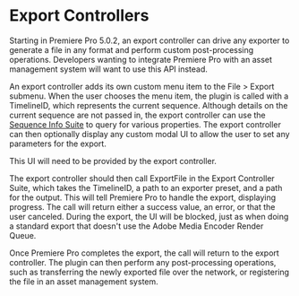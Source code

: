 # Export Controllers

Starting in Premiere Pro 5.0.2, an export controller can drive any exporter to generate a file in any format and perform custom post-processing operations. Developers wanting to integrate Premiere Pro with an asset management system will want to use this API instead.

An export controller adds its own custom menu item to the File > Export submenu. When the user chooses the menu item, the plugin is called with a TimelineID, which represents the current sequence. Although details on the current sequence are not passed in, the export controller can use the [Sequence Info Suite](../universals/sweetpea-suites.md#universals-sweetpea-suites-sequence-info-suite) to query for various properties. The export controller can then optionally display any custom modal UI to allow the user to set any parameters for the export.

This UI will need to be provided by the export controller.

The export controller should then call ExportFile in the Export Controller Suite, which takes the TimelineID, a path to an exporter preset, and a path for the output. This will tell Premiere Pro to handle the export, displaying progress. The call will return either a success value, an error, or that the user canceled. During the export, the UI will be blocked, just as when doing a standard export that doesn't use the Adobe Media Encoder Render Queue.

Once Premiere Pro completes the export, the call will return to the export controller. The plugin can then perform any post-processing operations, such as transferring the newly exported file over the network, or registering the file in an asset management system.
